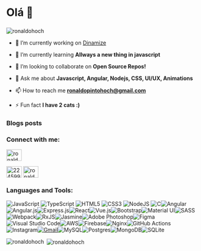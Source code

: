 <h1>Olá 👋</h1>
<h3></h3>

<p align="left"> <img src="https://komarev.com/ghpvc/?username=ronaldohoch" alt="ronaldohoch" /> </p>

- 🔭 I’m currently working on [Dinamize](https://www.dinamize.com.br)

- 🌱 I’m currently learning **Allways a new thing in javascript**

- 👯 I’m looking to collaborate on **Open Source Repos!**

- 💬 Ask me about **Javascript, Angular, Nodejs, CSS, UI/UX, Animations**

- 📫 How to reach me **ronaldopintohoch@gmail.com**

- ⚡ Fun fact **I have 2 cats :)**

### Blogs posts
<!-- BLOG-POST-LIST:START -->
<!-- BLOG-POST-LIST:END -->

<p align="left">
<h3 align="left">Connect with me:</h3>

<a href="https://dev.to/ronaldohoch" target="blank"><img align="center" src="https://cdn.jsdelivr.net/npm/simple-icons@3.0.1/icons/dev-dot-to.svg" alt="ronaldohoch" height="30" width="40" /></a>

<a href="https://stackoverflow.com/users/2245999" target="blank"><img align="center" src="https://cdn.jsdelivr.net/npm/simple-icons@3.0.1/icons/stackoverflow.svg" alt="2245999" height="30" width="40" /></a>
<a href="https://instagram.com/ronaldohoch" target="blank"><img align="center" src="https://cdn.jsdelivr.net/npm/simple-icons@3.0.1/icons/instagram.svg" alt="ronaldohoch" height="30" width="40" /></a>
</p>

<h3 align="left">Languages and Tools:</h3>
<p align="left"> 
<img alt="JavaScript" src="https://img.shields.io/badge/javascript%20-%23323330.svg?&style=for-the-badge&logo=javascript&logoColor=%23F7DF1E"/> <img alt="TypeScript" src="https://img.shields.io/badge/typescript%20-%23007ACC.svg?&style=for-the-badge&logo=typescript&logoColor=white"/> <img alt="HTML5" src="https://img.shields.io/badge/html5%20-%23E34F26.svg?&style=for-the-badge&logo=html5&logoColor=white"/> <img alt="CSS3" src="https://img.shields.io/badge/css3%20-%231572B6.svg?&style=for-the-badge&logo=css3&logoColor=white"/> <img alt="NodeJS" src="https://img.shields.io/badge/node.js%20-%2343853D.svg?&style=for-the-badge&logo=node.js&logoColor=white"/> <img alt="C" src="https://img.shields.io/badge/c%20-%2300599C.svg?&style=for-the-badge&logo=c&logoColor=white"/><img alt="Angular" src="https://img.shields.io/badge/angular%20-%23DD0031.svg?&style=for-the-badge&logo=angular&logoColor=white"/><img alt="Angular.js" src="https://img.shields.io/badge/angular.js%20-%23E23237.svg?&style=for-the-badge&logo=angularjs&logoColor=white"/><img alt="Express.js" src="https://img.shields.io/badge/express.js%20-%23404d59.svg?&style=for-the-badge"/><img alt="React" src="https://img.shields.io/badge/react%20-%2320232a.svg?&style=for-the-badge&logo=react&logoColor=%2361DAFB"/><img alt="Vue.js" src="https://img.shields.io/badge/vuejs%20-%2335495e.svg?&style=for-the-badge&logo=vue.js&logoColor=%234FC08D"/><img alt="Bootstrap" src="https://img.shields.io/badge/bootstrap%20-%23563D7C.svg?&style=for-the-badge&logo=bootstrap&logoColor=white"/><img alt="Material UI" src="https://img.shields.io/badge/material%20ui%20-%230081CB.svg?&style=for-the-badge&logo=material-ui&logoColor=white"/><img alt="SASS" src="https://img.shields.io/badge/SASS%20-hotpink.svg?&style=for-the-badge&logo=SASS&logoColor=white"/><img alt="Webpack" src="https://img.shields.io/badge/webpack%20-%238DD6F9.svg?&style=for-the-badge&logo=webpack&logoColor=black" /><img alt="RxJS" src="https://img.shields.io/badge/rxjs-%23B7178C.svg?&style=for-the-badge&logo=reactivex&logoColor=white" /><img alt="Jasmine" src="https://img.shields.io/badge/jasmine-%238A4182.svg?&style=for-the-badge&logo=jasmine&logoColor=white" /><img alt="Adobe Photoshop" src="https://img.shields.io/badge/adobe%20photoshop%20-%2331A8FF.svg?&style=for-the-badge&logo=adobe%20photoshop&logoColor=white"/><img alt="Figma" src="https://img.shields.io/badge/figma%20-%23F24E1E.svg?&style=for-the-badge&logo=figma&logoColor=white"/><img alt="Visual Studio Code" src="https://img.shields.io/badge/VSCode%20-%232E2E2E.svg?&style=for-the-badge&logo=visual-studio-code&logoColor=%2330A2FF"/><img alt="AWS" src="https://img.shields.io/badge/AWS%20-%23FF9900.svg?&style=for-the-badge&logo=amazon-aws&logoColor=white"/><img alt="Firebase" src="https://img.shields.io/badge/firebase%20-%23039BE5.svg?&style=for-the-badge&logo=firebase"/><img alt="Nginx" src="https://img.shields.io/badge/nginx%20-%23009639.svg?&style=for-the-badge&logo=nginx&logoColor=white"/><img alt="GitHub Actions" src="https://img.shields.io/badge/github%20actions%20-%232671E5.svg?&style=for-the-badge&logo=github%20actions&logoColor=white"/><img alt="Instagram" src="https://img.shields.io/badge/ronaldohoch%20-%23E4405F.svg?&style=for-the-badge&logo=Instagram&logoColor=white"/><a href="mailto:ronaldopintohoch@gmail.com"><img alt="Gmail" src="https://img.shields.io/badge/Gmail-D14836?style=for-the-badge&logo=gmail&logoColor=white" /></a><img alt="MySQL" src="https://img.shields.io/badge/mysql-%2300f.svg?&style=for-the-badge&logo=mysql&logoColor=white"/><img alt="Postgres" src ="https://img.shields.io/badge/postgres-%23316192.svg?&style=for-the-badge&logo=postgresql&logoColor=white"/><img alt="MongoDB" src ="https://img.shields.io/badge/MongoDB-%234ea94b.svg?&style=for-the-badge&logo=mongodb&logoColor=white"/><img alt="SQLite" src ="https://img.shields.io/badge/sqlite-%2307405e.svg?&style=for-the-badge&logo=sqlite&logoColor=white"/>
</p>

<p><img align="left" src="https://github-readme-stats.vercel.app/api/top-langs/?username=ronaldohoch&layout=compact" alt="ronaldohoch" /></p>

<p>&nbsp;<img align="center" src="https://github-readme-stats.vercel.app/api?username=ronaldohoch&show_icons=true" alt="ronaldohoch" /></p>
